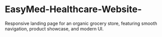 # EasyMed-Healthcare-Website-
Responsive landing page for an organic grocery store, featuring smooth navigation, product showcase, and modern UI.
